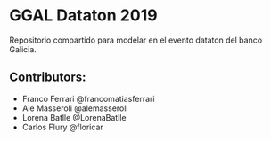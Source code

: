 # GGAL Dataton 2019

Repositorio compartido para modelar en el evento dataton del banco Galicia.

## Contributors:
  - Franco Ferrari @francomatiasferrari
  - Ale Masseroli @alemasseroli
  - Lorena Batlle @LorenaBatlle
  - Carlos Flury @floricar
